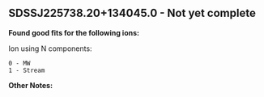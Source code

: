 ## SDSSJ225738.20+134045.0 - Not yet complete
**Found good fits for the following ions:**

Ion using N components:
```
0 - MW
1 - Stream
```


**Other Notes:**

